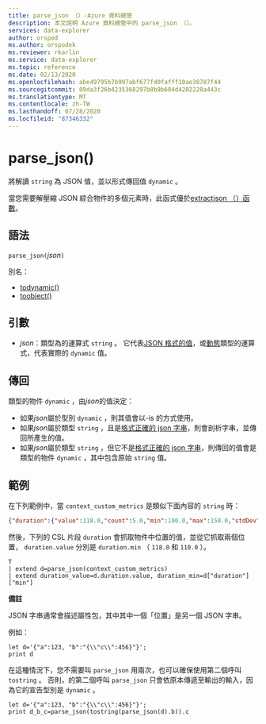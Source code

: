 ```yaml
---
title: parse_json （）-Azure 資料總管
description: 本文說明 Azure 資料總管中的 parse_json （）。
services: data-explorer
author: orspod
ms.author: orspodek
ms.reviewer: rkarlin
ms.service: data-explorer
ms.topic: reference
ms.date: 02/13/2020
ms.openlocfilehash: abe49795b7b997abf677fd0fafff10ae38787f44
ms.sourcegitcommit: 09da3f26b4235368297b8b9b604d4282228a443c
ms.translationtype: MT
ms.contentlocale: zh-TW
ms.lasthandoff: 07/28/2020
ms.locfileid: "87346332"
---
```

# <a name="parse_json"></a>parse_json()

將解讀 `string` 為 JSON 值，並以形式傳回值 `dynamic` 。

當您需要解壓縮 JSON 綜合物件的多個元素時，此函式優於[extractjson （）函數](./extractjsonfunction.md)。

## <a name="syntax"></a>語法

`parse_json(`*json*`)`

別名：
- [todynamic()](./todynamicfunction.md)
- [toobject()](./todynamicfunction.md)

## <a name="arguments"></a>引數

* *json*：類型為的運算式 `string` 。 它代表[JSON 格式的值](https://json.org/)，或[動態](./scalar-data-types/dynamic.md)類型的運算式，代表實際的 `dynamic` 值。

## <a name="returns"></a>傳回

類型的物件 `dynamic` ，由*json*的值決定：
* 如果*json*屬於型別 `dynamic` ，則其值會以-is 的方式使用。
* 如果*json*屬於類型 `string` ，且是[格式正確的 json 字串](https://json.org/)，則會剖析字串，並傳回所產生的值。
* 如果*json*屬於類型 `string` ，但它不是[格式正確的 json 字串](https://json.org/)，則傳回的值會是類型的物件 `dynamic` ，其中包含原始 `string` 值。

## <a name="example"></a>範例

在下列範例中，當 `context_custom_metrics` 是類似下面內容的 `string` 時：

```json
{"duration":{"value":118.0,"count":5.0,"min":100.0,"max":150.0,"stdDev":0.0,"sampledValue":118.0,"sum":118.0}}
```

然後，下列的 CSL 片段 `duration` 會抓取物件中位置的值，並從它抓取兩個位置， `duration.value` 分別是 `duration.min` （ `118.0` 和 `110.0` ）。

```kusto
T
| extend d=parse_json(context_custom_metrics) 
| extend duration_value=d.duration.value, duration_min=d["duration"]["min"]
```

**備註**

JSON 字串通常會描述屬性包，其中其中一個「位置」是另一個 JSON 字串。 

例如：

```kusto
let d='{"a":123, "b":"{\\"c\\":456}"}';
print d
```

在這種情況下，您不需要叫 `parse_json` 用兩次，也可以確保使用第二個呼叫 `tostring` 。 否則，的第二個呼叫 `parse_json` 只會依原本傳遞至輸出的輸入，因為它的宣告型別是 `dynamic` 。

```kusto
let d='{"a":123, "b":"{\\"c\\":456}"}';
print d_b_c=parse_json(tostring(parse_json(d).b)).c
```
